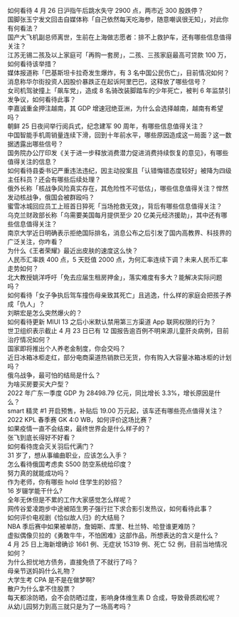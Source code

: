 如何看待  4 月 26 日沪指午后跳水失守 2900 点，两市近 300 股跌停？  
国脚张玉宁发文回击自媒体称「自己依然每天吃海参，随意嘲讽很无知」，对此你有何看法？  
国产大飞机副总师离世，生前在上海做志愿者：排不上救护车，还有哪些信息值得关注？  
江苏无锡二孩及以上家庭可「再购一套房」，二孩、三孩家庭最高可贷款 100 万，如何看待该举措？  
媒体报道称「巴基斯坦卡拉奇发生爆炸，有 3 名中国公民伤亡」，目前情况如何？  
消息称华尔街投资人因股价暴跌正在起诉阿里巴巴，这释放了哪些信号？  
女司机驾驶撞上「飙车党」，造成 8 名骑改装脚踏车的少年死亡，被判 6 年监禁引发争议，如何看待此事？  
李嘉诚重金押注越南，其 GDP 增速冠绝亚洲，为什么会选择越南，越南有希望吗？  
朝鲜 25 日夜间举行阅兵式，纪念建军 90 周年，有哪些信息值得关注？  
中国智能手机周销量连续下滑，回到十年前水平，哪些原因造成这一局面？这一数据透露出哪些信号？  
国务院办公厅印发《关于进一步释放消费潜力促进消费持续恢复的意见》，有哪些值得关注的信息？  
如何看待县委书记严重违法违纪，因主动投案且「认错悔错态度较好」被降为四级主任科员？还会有哪些后续处理？  
俄外长称「核战争风险真实存在，其危险性不可低估」，哪些信息值得关注？悍然发动核战争，俄国会被群殴吗？  
蜜雪冰城回应员工上班首日猝死「当场抢救无效」，背后有哪些信息值得关注？  
乌克兰财政部长称「乌需要美国每月提供至少 20 亿美元经济援助」，其中还有哪些信息值得关注？  
南京大学近日明确表示拒绝国际排名，消息公布之后引发了国内高教界、科技界的广泛关注，你咋看？  
为什么《王者荣耀》最近出皮肤的速度这么快？  
人民币汇率跌 400 点，5 天贬值 2000 点，为何汇率连续下调？未来人民币汇率走势如何？  
北大教授姚洋呼吁「免去应届生租房押金」，落实难度有多大？能解决实际问题吗？  
如何看待「女子争执后驾车撞伤母亲致其死亡」且逃逸，什么样的家庭会把孩子养成「仇人」？  
刘畊宏是怎么突然爆火的？  
如何看待更新 MIUI 13 之后小米默认禁用第三方渠道 App 联网权限的行为？  
世卫组织表示截止 4 月 23 日已有 12 国报告逾百例不明来源儿童肝炎病例，目前治疗情况如何？  
国家即将推出个人养老金制度，你会交吗？  
近日冰箱冰柜走红，部分电商渠道热销款已无货，你有购入大容量冰箱冰柜的计划吗？  
俄乌战争，最可怕的结局是什么？  
为啥买房要买大户型？  
2022 年广东一季度 GDP 为 28498.79 亿元，同比增长 3.3%，增长原因是什么？  
smart 精灵 #1 开启预售，补贴后 19.00 万元起，该车还有哪些亮点值得关注？  
2022 KPL 春季赛 GK 4:0 WB，如何评价这场比赛？  
如果疫情一直不会结束，最终世界会是什么样子的？  
张飞到底长得好不好看？  
如何看待庞会灭关羽后代满门？  
31 岁了，想从事编曲职业，应该怎么入手？  
怎么看待俄国考虑卖 S500 防空系统给印度？  
努力真的就能成功吗？  
作为老师，你有哪些 hold 住学生的妙招？  
16 岁辍学能干什么?  
全年无休但是不累的工作大家感觉怎么样呢？  
网传谷爱凌跑步中途被陌生男子强行拦下求合影引发热议，如何看待此事？  
如何评价电视剧《恰似故人归》的大结局？  
NBA 季后赛中如果被单防，詹姆斯、库里、杜兰特、哈登谁更难防？  
虚拟偶像贝拉的《勇敢牛牛，不怕困难》这部作品，所想表达的含义是什么？  
4 月 25 日上海新增确诊 1661 例、无症状 15319 例、死亡 52 例，目前当地情况如何？  
为什么担忧地方债务，直接免债了不就行了吗？  
母亲节送妈妈什么礼物？  
大学生考 CPA 是不是在做梦啊?  
散户为什么拿不住股票？  
每天都涂防晒，会不会防晒过度，影响身体维生素 D 合成，导致骨质疏松呢？  
从幼儿园努力到高三就只是为了一场高考吗？  

